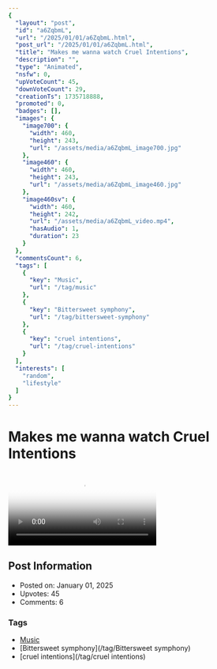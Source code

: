 ```yaml
---
{
  "layout": "post",
  "id": "a6ZqbmL",
  "url": "/2025/01/01/a6ZqbmL.html",
  "post_url": "/2025/01/01/a6ZqbmL.html",
  "title": "Makes me wanna watch Cruel Intentions",
  "description": "",
  "type": "Animated",
  "nsfw": 0,
  "upVoteCount": 45,
  "downVoteCount": 29,
  "creationTs": 1735718888,
  "promoted": 0,
  "badges": [],
  "images": {
    "image700": {
      "width": 460,
      "height": 243,
      "url": "/assets/media/a6ZqbmL_image700.jpg"
    },
    "image460": {
      "width": 460,
      "height": 243,
      "url": "/assets/media/a6ZqbmL_image460.jpg"
    },
    "image460sv": {
      "width": 460,
      "height": 242,
      "url": "/assets/media/a6ZqbmL_video.mp4",
      "hasAudio": 1,
      "duration": 23
    }
  },
  "commentsCount": 6,
  "tags": [
    {
      "key": "Music",
      "url": "/tag/music"
    },
    {
      "key": "Bittersweet symphony",
      "url": "/tag/bittersweet-symphony"
    },
    {
      "key": "cruel intentions",
      "url": "/tag/cruel-intentions"
    }
  ],
  "interests": [
    "random",
    "lifestyle"
  ]
}
---
```


# Makes me wanna watch Cruel Intentions

<video controls playsinline loop poster="/assets/media/a6ZqbmL_image460.jpg">
  <source src="/assets/media/a6ZqbmL_video.mp4" type="video/mp4">
  Your browser does not support the video tag.
</video>

## Post Information

- Posted on: January 01, 2025
- Upvotes: 45
- Comments: 6

### Tags

- [Music](/tag/Music)
- [Bittersweet symphony](/tag/Bittersweet symphony)
- [cruel intentions](/tag/cruel intentions)
